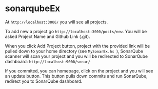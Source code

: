 # sonarqubeEx

At ```http://localhost:3000/``` you will see all projects.

To add new a project go ```http://localhost:3000/posts/new```. You will be asked Project Name and Github Link (.git).

When you click Add Project button, project with the provided link will be pulled down to your home directory (see  ```MySonarEx.hs ```), SonarQube scanner will scan your project and you will be redirected to SonarQube dashboard: ```http://localhost:9000/sonar/```

If you commited, you can homepage, click on the project and you will see an update button. This button pulls down commits and run SonarQube, redirect you to SonarQube dashboard.

